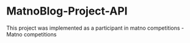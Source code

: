 # MatnoBlog-Project-API
This project was implemented as a participant in matno competitions - Matno competitions 
